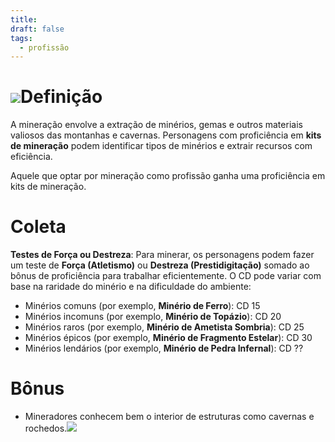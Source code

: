 ```yaml
---
title: 
draft: false
tags:
  - profissão
---
```

# ![](yl1q5euc.bmp)Definição
A mineração envolve a extração de minérios, gemas e outros materiais valiosos das montanhas e cavernas. Personagens com proficiência em **kits de mineração** podem identificar tipos de minérios e extrair recursos com eficiência.

Aquele que optar por mineração como profissão ganha uma proficiência em kits de mineração.
# Coleta
**Testes de Força ou Destreza**: Para minerar, os personagens podem fazer um teste de **Força (Atletismo)** ou **Destreza (Prestidigitação)** somado ao bônus de proficiência para trabalhar eficientemente. O CD pode variar com base na raridade do minério e na dificuldade do ambiente:
- Minérios comuns (por exemplo, **Minério de Ferro**): CD 15
- Minérios incomuns (por exemplo, **Minério de Topázio**): CD 20
- Minérios raros (por exemplo, **Minério de Ametista Sombria**): CD 25
- Minérios épicos (por exemplo, **Minério de Fragmento Estelar**): CD 30
- Minérios lendários (por exemplo, **Minério de Pedra Infernal**): CD ??
# Bônus
- Mineradores conhecem bem o interior de estruturas como cavernas e rochedos.![](7gltsup8.bmp)